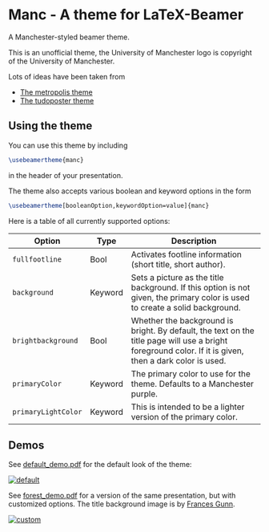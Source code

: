 
# Manc - A theme for LaTeX-Beamer

A Manchester-styled beamer theme.

This is an unofficial theme, the University of Manchester logo is copyright of the University of Manchester.

Lots of ideas have been taken from

 - [The metropolis theme](https://github.com/matze/mtheme)
 - [The tudoposter theme](https://github.com/MaxNoe/tudoposter)

## Using the theme

You can use this theme by including
```latex
\usebeamertheme{manc}
```
in the header of your presentation.

The theme also accepts various boolean and keyword options in the form
```latex
\usebeamertheme[booleanOption,keywordOption=value]{manc}
```
Here is a table of all currently supported options:

Option | Type | Description
--- | --- | ---
`fullfootline` | Bool | Activates footline information (short title, short author).
`background` | Keyword | Sets a picture as the title background. If this option is not given, the primary color is used to create a solid background.
`brightbackground` | Bool | Whether the background is bright. By default, the text on the title page will use a bright foreground color. If it is given, then a dark color is used.
`primaryColor` | Keyword | The primary color to use for the theme. Defaults to a Manchester purple.
`primaryLightColor` | Keyword | This is intended to be a lighter version of the primary color.

## Demos

See [default_demo.pdf](./default_demo.pdf) for the default look of the theme:

[![default](./default_demo-0.jpg)](./default_demo.pdf)

See [forest_demo.pdf](./forest_demo.pdf) for a version of the same
presentation, but with customized options. The title background image is by
[Frances Gunn](https://unsplash.com/francesgunn).

[![custom](./default_custom-0.jpg)](./default_custom.pdf)

